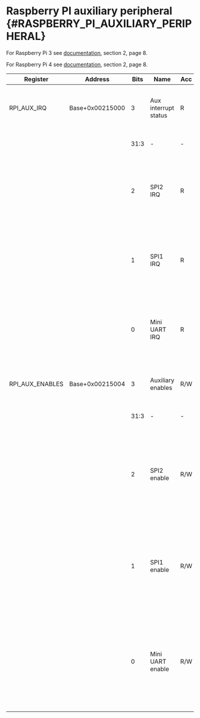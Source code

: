 # Raspberry PI auxiliary peripheral {#RASPBERRY_PI_AUXILIARY_PERIPHERAL}

For Raspberry Pi 3 see [documentation](pdf/bcm2837-peripherals.pdf), section 2, page 8.

For Raspberry Pi 4 see [documentation](pdf/bcm2711-peripherals.pdf), section 2, page 8.

| Register        | Address         | Bits  | Name                                  | Acc | Meaning |
|-----------------|-----------------|-------|---------------------------------------|-----|---------|
| RPI_AUX_IRQ     | Base+0x00215000 | 3     | Aux interrupt status                  | R   | Interrupt status for Mini UART, SPI 1, SPI 2
|                 |                 | 31:3  | -                                     | -   | Reserved (write 0, read X)
|                 |                 | 2     | SPI2 IRQ                              | R   | SPI2 interrupt pending<br/>1 = interrupt pending<br/>0 = no interrupt pending
|                 |                 | 1     | SPI1 IRQ                              | R   | SPI1 interrupt pending<br/>1 = interrupt pending<br/>0 = no interrupt pending
|                 |                 | 0     | Mini UART IRQ                         | R   | UART1 interrupt pending<br/>1 = interrupt pending<br/>0 = no interrupt pending
| RPI_AUX_ENABLES | Base+0x00215004 | 3     | Auxiliary enables                     | R/W | Enable Mini UART, SPI 1, SPI 2
|                 |                 | 31:3  | -                                     | -   | Reserved (write 0, read X)
|                 |                 | 2     | SPI2 enable                           | R/W | SPI2 enable<br/>1 = enabled<br/>0 = disabled<br/>When disabled, all SPI 2 register access is disabled
|                 |                 | 1     | SPI1 enable                           | R/W | SPI1 enable<br/>1 = enabled<br/>0 = disabled<br/>When disabled, all SPI 1 register access is disabled
|                 |                 | 0     | Mini UART enable                      | R/W | UART1 enable<br/>1 = enabled<br/>0 = disabled<br/>When disabled, all UART1 register access is disabled
